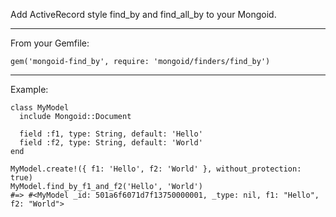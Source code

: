 Add ActiveRecord style find_by and find_all_by to your Mongoid.

---
From your Gemfile:

    gem('mongoid-find_by', require: 'mongoid/finders/find_by')

---
Example:

    class MyModel
      include Mongoid::Document

      field :f1, type: String, default: 'Hello'
      field :f2, type: String, default: 'World'
    end

    MyModel.create!({ f1: 'Hello', f2: 'World' }, without_protection: true)
    MyModel.find_by_f1_and_f2('Hello', 'World')
    #=> #<MyModel _id: 501a6f6071d7f13750000001, _type: nil, f1: "Hello", f2: "World">
